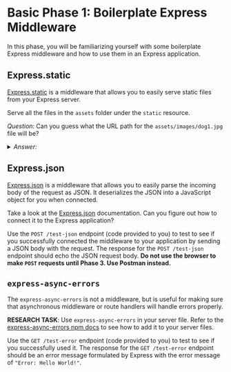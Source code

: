 # Basic Phase 1: Boilerplate Express Middleware

In this phase, you will be familiarizing yourself with some boilerplate Express
middleware and how to use them in an Express application.

## Express.static

[Express.static] is a middleware that allows you to easily serve static files
from your Express server.

Serve all the files in the `assets` folder under the `static` resource.

*Question:* Can you guess what the URL path for the `assets/images/dog1.jpg`
file will be?

<details><summary><i>Answer:</i></summary>The server should send the
<code>assets/images/dog1.jpg</code> file to the URL path of
<a href="http://localhost:5000/static/images/dog1.jpg">
http://localhost:5000/static/images/dog1.jpg</a>.</details>

## Express.json

[Express.json] is a middleware that allows you to easily parse the incoming body
of the request as JSON. It deserializes the JSON into a JavaScript object for
you when connected.

Take a look at the [Express.json] documentation. Can you figure out how to
connect it to the Express application?

Use the `POST /test-json` endpoint (code provided to you) to test to see if you
successfully connected the middleware to your application by sending a JSON body
with the request. The response for the `POST /test-json` endpoint should echo
the JSON request body. **Do not use the browser to make `POST` requests until
Phase 3. Use Postman instead.**

## `express-async-errors`

The `express-async-errors` is not a middleware, but is useful for making
sure that asynchronous middleware or route handlers will handle errors
properly.

**RESEARCH TASK**: Use `express-async-errors` in your server file.
Refer to the [express-async-errors npm docs] to see how to add it to your
server files.

Use the `GET /test-error` endpoint (code provided to you) to test to see if you
successfully used it. The response for the `GET /test-error` endpoint should be
an error message formulated by Express with the error message of
`"Error: Hello World!"`.

[http://localhost:5000/static/images/dog1.jpg]: http://localhost:5000/static/images/dog1.jpg
[Express.static]: https://expressjs.com/en/api.html#express.static
[Express.json]: https://expressjs.com/en/api.html#express.json
[express-async-errors npm docs]: https://www.npmjs.com/package/express-async-errors
